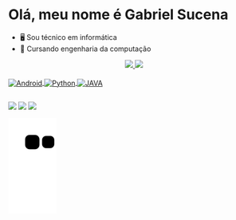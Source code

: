 # Olá, meu nome é Gabriel Sucena
- 🖥️ Sou técnico em informática
- 📖 Cursando engenharia da computação

<div align="center">
  <a href="https://github.com/GabrielSucena">
  <img height="180em" src="https://github-readme-stats.vercel.app/api?username=GabrielSucena&show_icons=true&theme=tokyonight&include_all_commits=true&count_private=true"/>
  <img height="180em" src="https://github-readme-stats.vercel.app/api/top-langs/?username=GabrielSucena&layout=compact&langs_count=7&theme=tokyonight"/>
</div>
<div style="display: inline_block"><br>
  <img align="center" alt="Android" height="30" width="70" src="https://img.shields.io/badge/MySQL-00000F?style=for-the-badge&logo=mysql&logoColor=white">
  <img align="center" alt="Python" height="30" width="70" src="https://img.shields.io/badge/Python-14354C?style=for-the-badge&logo=python&logoColor=white">
  <img align="center" alt="JAVA" height="30" width="70" src="https://img.shields.io/badge/Java-ED8B00?style=for-the-badge&logo=java&logoColor=white">
</div>
  
  ##
 
<div> 
  <a href="https://www.instagram.com/gabrielsucena_/" target="_blank"><img src="https://img.shields.io/badge/-Instagram-%23E4405F?style=for-the-badge&logo=instagram&logoColor=white" target="_blank"></a>
  <a href = "mailto:eng.gabrielsucena@gmail.com"><img src="https://img.shields.io/badge/Gmail-D14836?style=for-the-badge&logo=gmail&logoColor=white" target="_blank"></a>
  <a href="https://www.linkedin.com/in/gabriel-sucena-99822b219" target="_blank"><img src="https://img.shields.io/badge/-LinkedIn-%230077B5?style=for-the-badge&logo=linkedin&logoColor=white" target="_blank"></a> 
  
  ![Snake animation](https://github.com/GabrielSucena/GabrielSucena/blob/output/github-contribution-grid-snake.svg)
 
</div>
